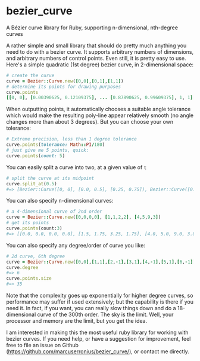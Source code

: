# bezier_curve

A Bézier curve library for Ruby, supporting n-dimensional, nth-degree curves

A rather simple and small library that should do pretty much anything you need to do with a bezier curve. It supports
arbitrary numbers of dimensions, and arbitrary numbers of control points. Even still, it is pretty easy to use. Here's a
simple quadratic (1st degree) bezier curve, in 2-dimensional space:

```ruby
# create the curve
curve = Bezier::Curve.new([0,0],[0,1],[1,1])
# determine its points for drawing purposes
curve.points
[[0, 0], [0.00390625, 0.12109375], ... [0.87890625, 0.99609375], 1, 1]
```

When outputting points, it automatically chooses a suitable angle tolerance which would make the resulting poly-line
appear relatively smooth (no angle changes more than about 3 degrees). But you can choose your own tolerance:
    
```ruby
# Extreme precision, less than 1 degree tolerance
curve.points(tolerance: Math::PI/180)
# just give me 5 points, quick: 
curve.points(count: 5)
```

You can easily split a curve into two, at a given value of `t`
    
```ruby
# split the curve at its midpoint
curve.split_at(0.5)
#=> [Bezier::Curve([0, 0], [0.0, 0.5], [0.25, 0.75]), Bezier::Curve([0.25, 0.75], [0.5, 1.0], [1, 1])]
```
    
You can also specify n-dimensional curves:
    
```ruby
# a 4-dimensional curve of 2nd order
curve = Bezier::Curve.new([0,0,0,0], [1,1,2,2], [4,5,9,3])
# get its points
curve.points(count:3)
#=> [[0.0, 0.0, 0.0, 0.0], [1.5, 1.75, 3.25, 1.75], [4.0, 5.0, 9.0, 3.0]]
```
    
You can also specify any degree/order of curve you like:
```ruby
# 2d curve, 6th degree
curve = Bezier::Curve.new([0,0],[1,1],[2,-1],[3,1],[4,-1],[5,1],[6,-1])
curve.degree
#=> 6
curve.points.size
#=> 35
```

Note that the complexity goes up exponentially for higher degree curves, so performance may suffer if used extensively;
but the capability is there if you need it. In fact, if you want, you can really slow things down and do a
18-dimensional curve of the 300th order. The sky is the limit. Well, your processor and memory are the limit, but you
get the idea.

I am interested in making this the most useful ruby library for working with bezier curves. If you need help, or have a
suggestion for improvement, feel free to file an issue on Github (https://github.com/marcuserronius/bezier_curve/), or
contact me directly.
